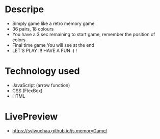 # Descripe

* Simply game like a retro memory game
* 36 pairs, 18 colours
* You have a 3 sec remaining to start game, remember the position of colors
* Final time game You will see at the end
* LET'S PLAY !!! HAVE A FUN :) !

# Technology used 

* JavaScript (arrow function)
* CSS (FlexBox)
* HTML 

# LivePreview

* https://sylwuchaa.github.io/js.memoryGame/